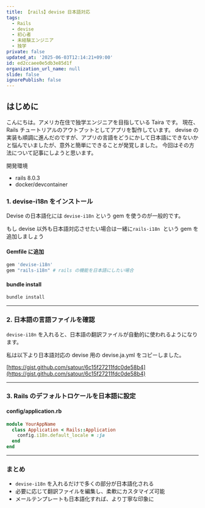 ```yaml
---
title: 【rails】devise 日本語対応
tags:
  - Rails
  - devise
  - 初心者
  - 未経験エンジニア
  - 独学
private: false
updated_at: '2025-06-03T12:14:21+09:00'
id: ed2ccaee0e5db3e85d1f
organization_url_name: null
slide: false
ignorePublish: false
---
```


## はじめに

こんにちは。アメリカ在住で独学エンジニアを目指している Taira です。
現在、Rails チュートリアルのアウトプットとしてアプリを製作しています。
devise の実装も順調に進んだのですが、アプリの言語をどうにかして日本語にできないかと悩んでいましたが、意外と簡単にできることが発覚しました。
今回はその方法について記事にしようと思います。

開発環境

- rails 8.0.3
- docker/devcontainer

### 1. devise-i18n をインストール

Devise の日本語化には `devise-i18n` という gem を使うのが一般的です。

もし devise 以外も日本語対応させたい場合は一緒に`rails-i18n`  という gem を追加しましょう

#### Gemfile に追加

```ruby
gem 'devise-i18n'
gem "rails-i18n" # rails の機能を日本語にしたい場合
```

#### bundle install

```bash
bundle install
```

---

### 2. 日本語の言語ファイルを確認

`devise-i18n` を入れると、日本語の翻訳ファイルが自動的に使われるようになります。

私は以下より日本語対応の devise 用の devise.ja.yml をコピーしました。

[https://gist.github.com/satour/6c15f27211fdc0de58b4](https://gist.github.com/satour/6c15f27211fdc0de58b4)

---

### 3. Rails のデフォルトロケールを日本語に設定

#### config/application.rb

```ruby
module YourAppName
  class Application < Rails::Application
    config.i18n.default_locale = :ja
  end
end
```

---

### まとめ

- `devise-i18n` を入れるだけで多くの部分が日本語化される
- 必要に応じて翻訳ファイルを編集し、柔軟にカスタマイズ可能
- メールテンプレートも日本語化すれば、より丁寧な印象に
